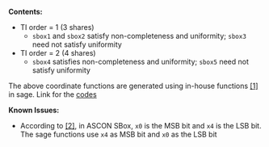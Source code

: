 **Contents:**
- TI order = 1 (3 shares)
    - `sbox1` and `sbox2` satisfy non-completeness and uniformity; `sbox3` need not satisfy uniformity
- TI order = 2 (4 shares)
    - `sbox4` satisfies non-completeness and uniformity; `sbox5` need not satisfy uniformity

The above coordinate functions are generated using in-house functions [[1]](https://eprint.iacr.org/2023/633.pdf) in sage. 
Link for the [codes](https://github.com/anubhab001/sbox-threshold-public/tree/main/without-decomposition)

**Known Issues:**
- According to [[2]](https://ascon.iaik.tugraz.at/files/asconv12-nist.pdf), in ASCON SBox, `x0` is the MSB bit and `x4` is the LSB bit. The sage functions use `x4` as MSB bit and `x0` as the LSB bit